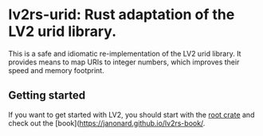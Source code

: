 # lv2rs-urid: Rust adaptation of the LV2 urid library.

This is a safe and idiomatic re-implementation of the LV2 urid library. It provides means to map
URIs to integer numbers, which improves their speed and memory footprint.

## Getting started

If you want to get started with LV2, you should start with the [root crate](https://crates.io/crates/lv2rs) and check out the
[book](https://janonard.github.io/lv2rs-book/.